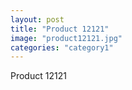 ```yaml
---
layout: post
title: "Product 12121"
image: "product12121.jpg"
categories: "category1"
---
```

Product 12121
